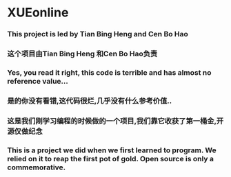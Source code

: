 # XUEonline
### This project is led by Tian Bing Heng and Cen Bo Hao
### 这个项目由Tian Bing Heng 和Cen Bo Hao负责

### Yes, you read it right, this code is terrible and has almost no reference value...
### 是的你没有看错,这代码很烂,几乎没有什么参考价值..


### 这是我们刚学习编程的时候做的一个项目,我们靠它收获了第一桶金,开源仅做纪念
### This is a project we did when we first learned to program. We relied on it to reap the first pot of gold. Open source is only a commemorative.
